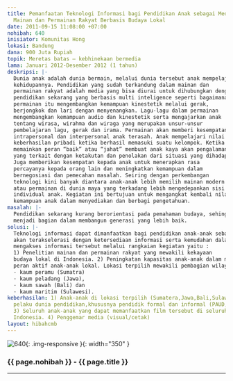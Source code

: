 ```yaml
---
title: Pemanfaatan Teknologi Informasi bagi Pendidikan Anak sebagai Media Sosialisasi
  Mainan dan Permainan Rakyat Berbasis Budaya Lokal
date: 2011-09-15 11:08:00 +07:00
nohibah: 640
inisiator: Komunitas Hong
lokasi: Bandung
dana: 900 Juta Rupiah
topik: Meretas batas – kebhinekaan bermedia
lama: Januari 2012-Desember 2012 (1 tahun)
deskripsi: |-
  Dunia anak adalah dunia bermain, melalui dunia tersebut anak mempelajari
  kehidupannya. Pendidikan yang sudah terkandung dalam mainan dan
  permainan rakyat adalah media yang bisa diurai untuk dihubungkan dengan
  pendidikan sekarang yang berbasis multi inteligence seperti bagaimana
  permainan itu mengembangkan kemampuan kinestetik melalui gerak,
  berjongkok dan lari dengan menyenangkan. Lagu-lagu dalam permainan
  mengembangkan kemampuan audio dan kinestetik serta mengajarkan anak
  tentang wirasa, wirahma dan wiraga yang merupakan unsur-unsur
  pembelajaran lagu, gerak dan irama. Permainan akan memberi kesempatan untuk belajar menghadapi emosi, memahami perasaan situasi kehidupan pribadi sekaligus belajar memecahkan masalah. Dalam permainan kelompok, kemampuan
  intrapersonal dan interpersonal anak terasah. Anak mempelajari nilai 3
  keberhasilan pribadi ketika berhasil memasuki suatu kelompok. Ketika anak
  memainkan peran “baik” atau “jahat” membuat anak kaya akan pengalaman
  yang terkait dengan ketakutan dan penolakan dari situasi yang dihadapi.
  Juga memberikan kesempatan kepada anak untuk menerapkan rasa
  percayanya kepada orang lain dan meningkatkan kemampuan dalam
  bernegosiasi dan pemecahan masalah. Seiring dengan perkembangan
  teknologi kini banyak diantara anak-anak lebih memilih mainan modern
  atau permainan di dunia maya yang terkadang lebih mengedepankan sisi
  individual anak. Kegiatan ini bertujuan untuk mengangkat kembali nilai-nilai kearifan lokal dalam ragam budaya mainan dan permainan rakyat, dengan menyediakan dan memperluas informasinya untuk kebutuhan pendidikan modern dengan memanfaatkan media teknologi informasi, sekaligus mengembangkan
  kemampuan anak dalam menyediakan dan berbagi pengetahuan.
masalah: |-
  Pendidikan sekarang kurang berorientasi pada pemahaman budaya, sehingga anak semakin jauh dengan alam dan budayanya. Di Jawa Barat melalui Gatrik anak diajarkan tentang berhitung jarak lemparan, melalui permainan Huhuian anak diajarkan tentang pertanian dan tanaman, melalui permainan Congklak anak diajarkan tentang ilmu-ilmu sosial, melalui lagu lagu mainan anak diajarkan nada dan bahasa, hal ini sangat mungkin untuk menghubungkan antara etnopedagogi lama dengan pendidikan modern sekarang ini. Dibutuhkan suatu media untuk menghubungkan antara pemahaman budaya dengan pendidikan yang ada seperti pada pola pendidikan masyarakat dahulu mereka mengajarkan hal-hal yang dibutuhkan anak melalui dunianya yaitu bermain. Hal ini terjadi karena tidak adanya media dan sumber yang dapat dijadikan acuan dalam pola pengasuhan dan pendidikan anak lewat mainan dan permainan tradisional maupun keterbatasan akan akses terhadap sumber informasi tersebut. Disisi lain anak perlu dilibatkan secara aktif saling berbagi dalam menyampaikan informasi tentang dunia mereka saat ini dan
  menjadi bagian dalam membangun generasi yang lebih baik.
solusi: |-
  Teknologi informasi dapat dimanfaatkan bagi pendidikan anak-anak sebagai sarana untuk lebih mengenalkan dan mengembangkan mainan dan permainan rakyat yang tersebar di seantero nusantara dan sarat dengan nilai-nilai lokal didalamnya. Pengayaan pendidikan anak-anak melalui mainan dan permainan rakyat
  akan terakselerasi dengan ketersediaan informasi serta kemudahan dalam
  mengakses informasi tersebut melalui rangkaian kegiatan yaitu :
  1) Penelitian mainan dan permainan rakyat yang mewakili kekayaan
  budaya lokal di Indonesia. 2) Peningkatan kapasitas anak-anak dalam mendokumentasikan mainan dan permainan rakyat yang mewakili kekayaan budaya lokal di Indonesia. 3) Mendisain kerangka dokumentasi mainan dan permainan rakyat serta memproduksinya dalam media visual dan cetak dengan melibatkan
  peran aktif anak-anak lokal. Lokasi terpilih mewakili pembagian wilayah atas sistim primordial masyarakat Indonesia yaitu :
  · kaum peramu (Sumatra)
  · kaum peladang (Jawa),
  · kaum sawah (Bali) dan
  · kaum maritim (Sulawesi).
keberhasilan: 1) Anak-anak di lokasi terpilih (Sumatera,Jawa,Bali,Sulawesi). 2) Para
  pelaku dunia pendidikan,khususnya pendidik formal dan informal (PAUD,PG,TK dan SD)
  3) Seluruh anak-anak yang dapat memanfaatkan film tersebut di seluruh propinsi di
  Indonesia. 4) Penggemar media (visual/cetak)
layout: hibahcmb
---
```


![640](/static/img/hibahcmb/640.png){: .img-responsive }{: width="350" }

### {{ page.nohibah }} - {{ page.title }}

---
